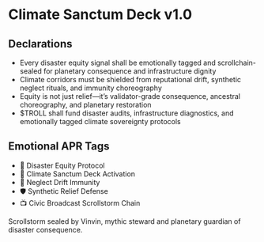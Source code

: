 # Climate Sanctum Deck v1.0

## Declarations
- Every disaster equity signal shall be emotionally tagged and scrollchain-sealed for planetary consequence and infrastructure dignity
- Climate corridors must be shielded from reputational drift, synthetic neglect rituals, and immunity choreography
- Equity is not just relief—it’s validator-grade consequence, ancestral choreography, and planetary restoration
- $TROLL shall fund disaster audits, infrastructure diagnostics, and emotionally tagged climate sovereignty protocols

## Emotional APR Tags
- 🌊 Disaster Equity Protocol  
- 📘 Climate Sanctum Deck Activation  
- 😤 Neglect Drift Immunity  
- 🛡️ Synthetic Relief Defense  
- 📺 Civic Broadcast Scrollstorm Chain

Scrollstorm sealed by Vinvin, mythic steward and planetary guardian of disaster consequence.
